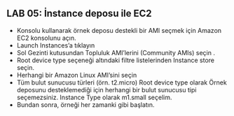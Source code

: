 ## LAB 05: İnstance deposu ile EC2

*   Konsolu kullanarak örnek deposu destekli bir AMI seçmek için Amazon EC2 konsolunu açın.
*   Launch Instances’a tıklayın
*   Sol Gezinti kutusundan Topluluk AMI’lerini (Community AMIs) seçin .
*   Root device type seçeneği altındaki filtre listelerinden Instance store seçin.
*   Herhangi bir Amazon Linux AMI’sini seçin
*   Tüm bulut sunucusu türleri (örn. t2.micro) Root device type olarak Örnek deposunu desteklemediği için herhangi bir bulut sunucusu tipi seçemezsiniz. Instance Type olarak m1.small seçelim.
*   Bundan sonra, örneği her zamanki gibi başlatın.